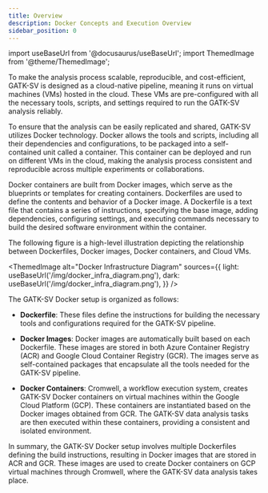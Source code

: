 ```yaml
---
title: Overview
description: Docker Concepts and Execution Overview
sidebar_position: 0
---
```


import useBaseUrl from '@docusaurus/useBaseUrl';
import ThemedImage from '@theme/ThemedImage';

To make the analysis process scalable, reproducible, and cost-efficient,
GATK-SV is designed as a cloud-native pipeline, 
meaning it runs on virtual machines (VMs) hosted in the cloud.
These VMs are pre-configured with all the necessary tools, scripts, and settings 
required to run the GATK-SV analysis reliably. 


To ensure that the analysis can be easily replicated and shared, 
GATK-SV utilizes Docker technology. 
Docker allows the tools and scripts, including all their dependencies and configurations, 
to be packaged into a self-contained unit called a container. 
This container can be deployed and run on different VMs in the cloud, 
making the analysis process consistent and reproducible across multiple experiments or collaborations.


Docker containers are built from Docker images, 
which serve as the blueprints or templates for creating containers.
Dockerfiles are used to define the contents and behavior of a Docker image. 
A Dockerfile is a text file that contains a series of instructions, 
specifying the base image, adding dependencies, configuring settings, 
and executing commands necessary to build the desired software environment within the container.


The following figure is a high-level illustration depicting the relationship 
between Dockerfiles, Docker images, Docker containers, and Cloud VMs.


<ThemedImage
  alt="Docker Infrastructure Diagram"
  sources={{
    light: useBaseUrl('/img/docker_infra_diagram.png'),
    dark: useBaseUrl('/img/docker_infra_diagram.png'),
  }}
/>


The GATK-SV Docker setup is organized as follows:

 - **Dockerfile**: 
   These files define the instructions for building the necessary tools and 
   configurations required for the GATK-SV pipeline.

 - **Docker Images**: Docker images are automatically built based on each Dockerfile. 
   These images are stored in both Azure Container Registry (ACR) and 
   Google Cloud Container Registry (GCR). The images serve as self-contained 
   packages that encapsulate all the tools needed for the GATK-SV pipeline.

 - **Docker Containers**: Cromwell, a workflow execution system, creates GATK-SV 
   Docker containers on virtual machines within the Google Cloud Platform (GCP). 
   These containers are instantiated based on the Docker images obtained 
   from GCR. The GATK-SV data analysis tasks are then executed within 
   these containers, providing a consistent and isolated environment.

In summary, the GATK-SV Docker setup involves multiple Dockerfiles defining 
the build instructions, resulting in Docker images that are stored in ACR and GCR. 
These images are used to create Docker containers on GCP virtual machines through Cromwell, 
where the GATK-SV data analysis takes place.
